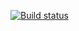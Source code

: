 [![Build status](https://ci.appveyor.com/api/projects/status/2gcixew6f2v67ep3?svg=true)](https://ci.appveyor.com/project/Dmitriy-Nabokov/java-selenide)
